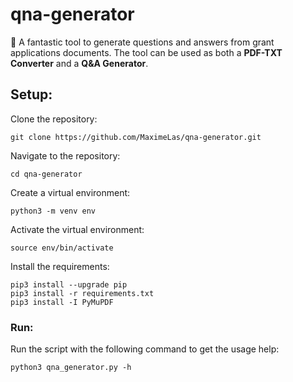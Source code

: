 # qna-generator
:ferris_wheel: A fantastic tool to generate questions and answers from grant applications documents. The tool can be used as both a **PDF-TXT Converter** and a **Q&A Generator**.

## Setup:

Clone the repository:
```
git clone https://github.com/MaximeLas/qna-generator.git
```
Navigate to the repository:
```
cd qna-generator
```
Create a virtual environment:
```
python3 -m venv env
```
Activate the virtual environment:
```
source env/bin/activate
```
Install the requirements:
```
pip3 install --upgrade pip
pip3 install -r requirements.txt
pip3 install -I PyMuPDF
```
### Run:
Run the script with the following command to get the usage help:
```
python3 qna_generator.py -h
```

